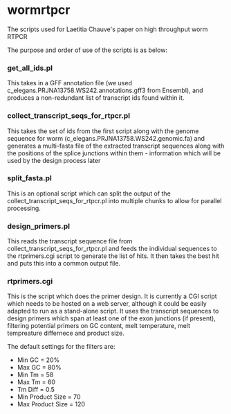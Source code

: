# wormrtpcr
The scripts used for Laetitia Chauve's paper on high throughput worm RTPCR

The purpose and order of use of the scripts is as below:

### get_all_ids.pl
This takes in a GFF annotation file (we used c_elegans.PRJNA13758.WS242.annotations.gff3 from Ensembl), and produces a non-redundant list of transcript ids found within it.

### collect_transcript_seqs_for_rtpcr.pl
This takes the set of ids from the first script along with the genome sequence for worm (c_elegans.PRJNA13758.WS242.genomic.fa) and generates a multi-fasta file of the extracted transcript sequences along with the positions of the splice junctions within them - information which will be used by the design process later

### split_fasta.pl
This is an optional script which can split the output of the collect_transcript_seqs_for_rtpcr.pl into multiple chunks to allow for parallel processing.

### design_primers.pl
This reads the transcript sequence file from collect_transcript_seqs_for_rtpcr.pl and feeds the individual sequences to the rtprimers.cgi script to generate the list of hits.  It then takes the best hit and puts this into a common output file.

### rtprimers.cgi
This is the script which does the primer design.  It is currently a CGI script which needs to be hosted on a web server, although it could be easily adapted to run as a stand-alone script.   It uses the transcript sequences to design primers which span at least one of the exon junctions (if present), filtering potential primers on GC content, melt temperature, melt tempreature differnece and product size.

The default settings for the filters are:

* Min GC = 20%
* Max GC = 80%
* Min Tm = 58
* Max Tm = 60
* Tm Diff = 0.5
* Min Product Size = 70
* Max Product Size = 120


